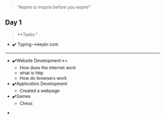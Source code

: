 >"Aspire to inspire before you expire"

## Day 1 ##
>**Tasks:"
- ✔️ Typing-->keybr.com
***
- ✔️Website Development->>
    - How does the internet work
    - what is http
    - How do browsers work
- ✔️Application Development
    - Created a webpage    
- ✔️Games
    - Chess

* 


